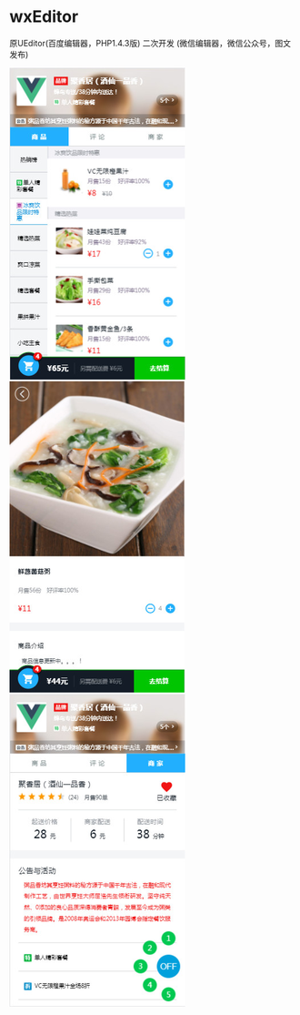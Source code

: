 # wxEditor
原UEditor(百度编辑器，PHP1.4.3版) 二次开发 (微信编辑器，微信公众号，图文发布)

![image](https://github.com/MuGuiLin/WmApp/blob/master/src/assets/2017-08-23_001417.jpg?raw=true)![image](https://github.com/MuGuiLin/WmApp/blob/master/src/assets/2017-08-23_003103.jpg?raw=true)![image](https://github.com/MuGuiLin/WmApp/blob/master/src/assets/2017-08-23_002959.jpg?raw=true)
